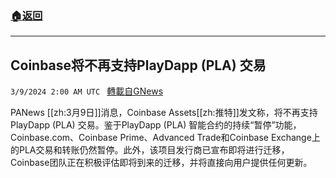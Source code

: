 ###  [:house:返回](README.md)
---


## Coinbase将不再支持PlayDapp (PLA) 交易
`3/9/2024 2:00 AM UTC ` [轉載自GNews](https://gnews.org/articles/2378718)

PANews [[zh:3月9日]]消息，Coinbase Assets[[zh:推特]]发文称，将不再支持PlayDapp (PLA) 交易。鉴于PlayDapp (PLA) 智能合约的持续“暂停”功能，Coinbase.com、Coinbase Prime、Advanced Trade和Coinbase Exchange上的PLA交易和转账仍然暂停。此外，该项目发行商已宣布即将进行迁移，Coinbase团队正在积极评估即将到来的迁移，并将直接向用户提供任何更新。
